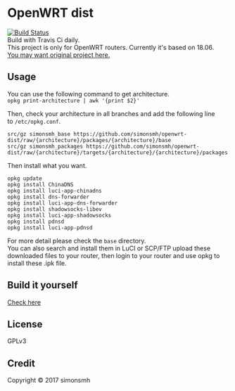 # OpenWRT dist
[![Build Status](https://travis-ci.org/simonsmh/openwrt-dist.svg?branch=master)](https://travis-ci.org/simonsmh/openwrt-dist)  
Build with Travis Ci daily.  
This project is only for OpenWRT routers. Currently it's based on 18.06.  
[You may want original project here.](http://openwrt-dist.sourceforge.net)

## Usage
You can use the following command to get architecture.  
`opkg print-architecture | awk '{print $2}'`

Then, check your architecture in all branches and add the following line to `/etc/opkg.conf`. 
```
src/gz simonsmh_base https://github.com/simonsmh/openwrt-dist/raw/{architecture}/packages/{architecture}/base
src/gz simonsmh_packages https://github.com/simonsmh/openwrt-dist/raw/{architecture}/targets/{architecture}/{architecture}/packages
```

Then install what you want.
```
opkg update
opkg install ChinaDNS
opkg install luci-app-chinadns
opkg install dns-forwarder
opkg install luci-app-dns-forwarder
opkg install shadowsocks-libev
opkg install luci-app-shadowsocks
opkg install pdnsd
opkg install luci-app-pdnsd
```
For more detail please check the `base` directory.  
You can also search and install them in LuCI or SCP/FTP upload these downloaded files to your router, then login to your router and use opkg to install these .ipk file.
## Build it yourself
[Check here](https://github.com/simonsmh/openwrt-dist/blob/master/.travis.yml)

## License
GPLv3

## Credit
Copyright © 2017 simonsmh
